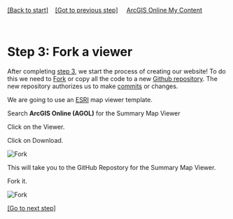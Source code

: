[[Back to start]](github.md)&nbsp;&nbsp;&nbsp;&nbsp;[[Got to previous step]](GitHub_step2.md)
&nbsp;&nbsp;&nbsp;&nbsp;[ArcGIS Online My Content](http://www.arcgis.com/home/content.html)

&nbsp;

# Step 3: Fork a viewer

After completing [step 3](GitHub_step2.md), we start the process of creating our website!  To do this we need to [Fork](https://help.github.com/articles/github-glossary/#fork) or copy all the code to a new [Github repository](https://help.github.com/articles/github-glossary/#repository).  The new repository authorizes us to make [commits](https://help.github.com/articles/github-glossary/#commit) or changes.


We are going to use an [ESRI](http://www.esri.com/) map viewer template.  

Search  **ArcGIS Online (AGOL)**  for the Summary Map Viewer 

Click on the Viewer.

Click on Download.

![Fork](https://docs.google.com/uc?id=0BykF_bN9fsvIcFBlR2F4QkQtRUU)

This will take you to the GitHub Repostory for the Summary Map Viewer.

Fork it.

![Fork](https://docs.google.com/uc?id=0BykF_bN9fsvIMlhON0luLUZtdWs)

[[Go to next step]](GitHub_step4.md)
